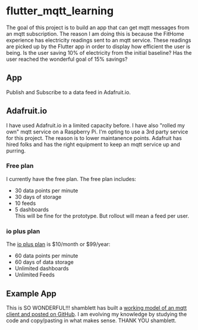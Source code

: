# flutter_mqtt_learning

The goal of this project is to build an app that can get mqtt messages from an mqtt subscription.  The reason I am doing this is because the FitHome experience has electricity readings sent to an mqtt service.  These readings are picked up by the Flutter app in order to display how efficient the user is being.  Is the user saving 10% of electricity from the initial baseline? Has the user reached the wonderful goal of 15% savings?

## App
Publish and Subscribe to a data feed in Adafruit.io.

## Adafruit.io
I have used Adafruit.io in a limited capacity before.  I have also "rolled my own" mqtt service on a Raspberry Pi.  I'm opting to use a 3rd party service for this project.  The reason is to lower maintanence points.  Adafruit has hired folks and has the right equipment to keep an mqtt service up and purring.
### Free plan
I currently have the free plan.  The free plan includes:  
- 30 data points per minute
- 30 days of storage
- 10 feeds
- 5 dashboards  
This will be fine for the prototype.  But rollout will mean a feed per user.
### io plus plan
The [io plus plan](https://io.adafruit.com/upgrade) is $10/month or $99/year:
- 60 data points per minute  
- 60 days of data storage  
- Unlimited dashboards  
- Unlimited Feeds
## Example App
This is SO WONDERFUL!!! shamblett has built a [working model of an mqtt client and posted on GitHub](https://github.com/shamblett/mqtt_client).  I am evolving my knowledge by studying the code and copy/pasting in what makes sense.  THANK YOU shamblett.


